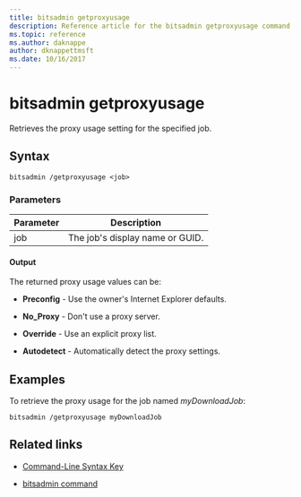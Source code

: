 ```yaml
---
title: bitsadmin getproxyusage
description: Reference article for the bitsadmin getproxyusage command, which retrieves the proxy usage setting for the specified job.
ms.topic: reference
ms.author: daknappe
author: dknappettmsft
ms.date: 10/16/2017
---
```


# bitsadmin getproxyusage

Retrieves the proxy usage setting for the specified job.

## Syntax

```
bitsadmin /getproxyusage <job>
```

### Parameters

| Parameter | Description |
| -------------- | -------------- |
| job | The job's display name or GUID. |

#### Output

The returned proxy usage values can be:

- **Preconfig** - Use the owner's Internet Explorer defaults.

- **No_Proxy** - Don't use a proxy server.

- **Override** - Use an explicit proxy list.

- **Autodetect** - Automatically detect the proxy settings.

## Examples

To retrieve the proxy usage for the job named *myDownloadJob*:

```
bitsadmin /getproxyusage myDownloadJob
```

## Related links

- [Command-Line Syntax Key](command-line-syntax-key.md)

- [bitsadmin command](bitsadmin.md)
